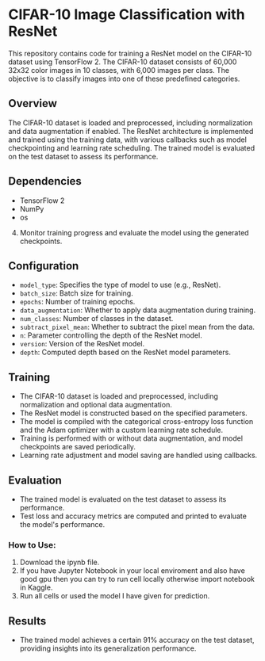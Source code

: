# CIFAR-10 Image Classification with ResNet

This repository contains code for training a ResNet model on the CIFAR-10 dataset using TensorFlow 2. The CIFAR-10 dataset consists of 60,000 32x32 color images in 10 classes, with 6,000 images per class. The objective is to classify images into one of these predefined categories.

## Overview

The CIFAR-10 dataset is loaded and preprocessed, including normalization and data augmentation if enabled. The ResNet architecture is implemented and trained using the training data, with various callbacks such as model checkpointing and learning rate scheduling. The trained model is evaluated on the test dataset to assess its performance.

## Dependencies

- TensorFlow 2
- NumPy
- os
  

4. Monitor training progress and evaluate the model using the generated checkpoints.

## Configuration

- `model_type`: Specifies the type of model to use (e.g., ResNet).
- `batch_size`: Batch size for training.
- `epochs`: Number of training epochs.
- `data_augmentation`: Whether to apply data augmentation during training.
- `num_classes`: Number of classes in the dataset.
- `subtract_pixel_mean`: Whether to subtract the pixel mean from the data.
- `n`: Parameter controlling the depth of the ResNet model.
- `version`: Version of the ResNet model.
- `depth`: Computed depth based on the ResNet model parameters.

## Training

- The CIFAR-10 dataset is loaded and preprocessed, including normalization and optional data augmentation.
- The ResNet model is constructed based on the specified parameters.
- The model is compiled with the categorical cross-entropy loss function and the Adam optimizer with a custom learning rate schedule.
- Training is performed with or without data augmentation, and model checkpoints are saved periodically.
- Learning rate adjustment and model saving are handled using callbacks.


## Evaluation

- The trained model is evaluated on the test dataset to assess its performance.
- Test loss and accuracy metrics are computed and printed to evaluate the model's performance.

### How to Use:

1. Download the ipynb file.
2. If you have Jupyter Notebook in your local enviroment and also have good gpu then you can try to run cell locally otherwise import notebook in Kaggle.
3. Run all cells or used the model I have given for prediction.

## Results

- The trained model achieves a certain 91% accuracy on the test dataset, providing insights into its generalization performance.


